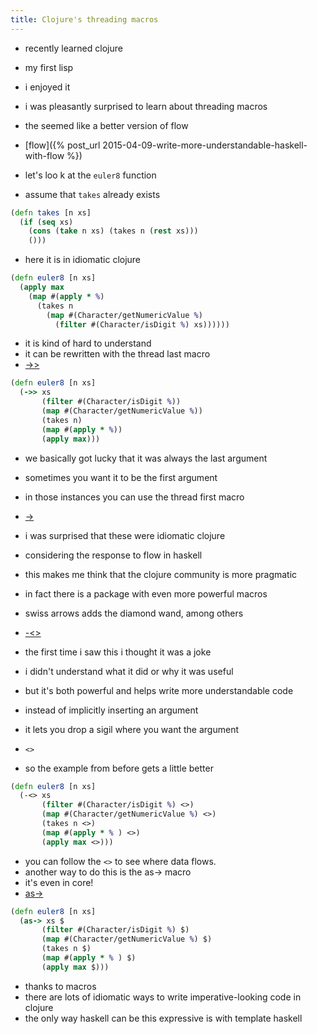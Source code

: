 ```yaml
---
title: Clojure's threading macros
---
```


- recently learned clojure
- my first lisp
- i enjoyed it
- i was pleasantly surprised to learn about threading macros
- the seemed like a better version of flow
- [flow]({% post_url 2015-04-09-write-more-understandable-haskell-with-flow %})

- let's loo k at the `euler8` function
- assume that `takes` already exists

``` clj
(defn takes [n xs]
  (if (seq xs)
    (cons (take n xs) (takes n (rest xs)))
    ()))
```

- here it is in idiomatic clojure

``` clj
(defn euler8 [n xs]
  (apply max
    (map #(apply * %)
      (takes n
        (map #(Character/getNumericValue %)
          (filter #(Character/isDigit %) xs))))))
```

- it is kind of hard to understand
- it can be rewritten with the thread last macro
- [->>](https://clojuredocs.org/clojure.core/-%3E%3E)

``` clj
(defn euler8 [n xs]
  (->> xs
       (filter #(Character/isDigit %))
       (map #(Character/getNumericValue %))
       (takes n)
       (map #(apply * %))
       (apply max)))
```

- we basically got lucky that it was always the last argument
- sometimes you want it to be the first argument
- in those instances you can use the thread first macro
- [->](https://clojuredocs.org/clojure.core/-%3E)

- i was surprised that these were idiomatic clojure
- considering the response to flow in haskell
- this makes me think that the clojure community is more pragmatic

- in fact there is a package with even more powerful macros
- swiss arrows adds the diamond wand, among others
- [-<>](https://github.com/rplevy/swiss-arrows)

- the first time i saw this i thought it was a joke
- i didn't understand what it did or why it was useful
- but it's both powerful and helps write more understandable code

- instead of implicitly inserting an argument
- it lets you drop a sigil where you want the argument
- `<>`
- so the example from before gets a little better

``` clj
(defn euler8 [n xs]
  (-<> xs
       (filter #(Character/isDigit %) <>)
       (map #(Character/getNumericValue %) <>)
       (takes n <>)
       (map #(apply * % ) <>)
       (apply max <>)))
```

- you can follow the `<>` to see where data flows.
- another way to do this is the as-> macro
- it's even in core!
- [as->](http://clojuredocs.org/clojure.core/as-%3E)

``` clj
(defn euler8 [n xs]
  (as-> xs $
       (filter #(Character/isDigit %) $)
       (map #(Character/getNumericValue %) $)
       (takes n $)
       (map #(apply * % ) $)
       (apply max $)))
```

- thanks to macros
- there are lots of idiomatic ways to write imperative-looking code in clojure
- the only way haskell can be this expressive is with template haskell
